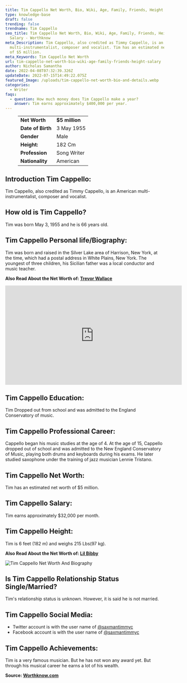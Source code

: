 ```yaml
---
title: Tim Cappello Net Worth, Bio, Wiki, Age, Family, Friends, Height & Salary
type: knowledge-base
draft: false
trending: false
trendname: Tim Cappello
seo_title: Tim Cappello Net Worth, Bio, Wiki, Age, Family, Friends, Height &
  Salary - Worthknow
meta_Description: Tim Cappello, also credited as Timmy Cappello, is an American
  multi-instrumentalist, composer and vocalist. Tim has an estimated net worth
  of $5 million.
meta_Keywords: Tim Cappello Net Worth
url: tim-cappello-net-worth-bio-wiki-age-family-friends-height-salary
author: Nicholas Samantha
date: 2022-04-08T07:32:39.326Z
updateDate: 2022-07-15T14:49:22.075Z
featured_Image: /uploads/tim-cappello-net-worth-bio-and-details.webp
categories:
  - Writer
faqs:
  - question: How much money does Tim Cappello make a year?
    answer: Tim earns approximately $400,000 per year.
---
```

<figure class="wp-block-table is-style-stripes">
  <table>
    <tbody>
      <tr>
        <td>
          <strong>Net Worth</strong>
        </td>
        <td>
          <strong>$5 million</strong>
        </td>
      </tr>
      <tr>
        <td>
          <strong>Date of Birth</strong>
        </td>
        <td>3 May 1955</td>
      </tr>
      <tr>
        <td>
          <strong>Gender</strong>
        </td>
        <td>Male</td>
      </tr>
      <tr>
        <td>
          <strong>Height:</strong>
        </td>
        <td>182 Cm</td>
      </tr>
      <tr>
        <td>
          <strong>Profession</strong>
        </td>
        <td>Song Writer</td>
      </tr>
      <tr>
        <td>
          <strong>Nationality</strong>
        </td>
        <td>American</td>
      </tr>
    </tbody>
  </table>
</figure>

## **Introduction Tim Cappello:**

Tim Cappello, also credited as Timmy Cappello, is an American multi-instrumentalist, composer and vocalist.

## **How old is Tim Cappello?**

Tim was born May 3, 1955 and he is 66 years old.

## **Tim Cappello Personal life/Biography:**

Tim was born and raised in the Silver Lake area of ​​Harrison, New York, at the time, which had a postal address in White Plains, New York. The youngest of three children, his Sicilian father was a local conductor and music teacher. 

**Also Read About the Net Worth of: <a href="https://worthknow.com/trevor-wallace-net-worth-bio-wiki-age-family-friends-height-salary/" target="_blank" rel="noopener">Trevor Wallace</a>**

<iframe width="560" height="315" src="https://www.youtube.com/embed/sjYAyrnuZsw" title="YouTube video player" frameborder="0" allow="accelerometer; autoplay; clipboard-write; encrypted-media; gyroscope; picture-in-picture" allowfullscreen></iframe>

## **Tim Cappello Education:**

Tim Dropped out from school and was admitted to the England Conservatory of music.

## **Tim Cappello Professional Career:**

Cappello began his music studies at the age of 4. At the age of 15, Cappello dropped out of school and was admitted to the New England Conservatory of Music, playing both drums and keyboards during his exams. He later studied saxophone under the training of jazz musician Lennie Tristano.

## **Tim Cappello Net Worth:**

Tim has an estimated net worth of $5 million.

## **Tim Cappello Salary:**

Tim earns approximately $32,000 per month.

## **Tim Cappello Height:**

Tim is 6 feet (182 m) and weighs 215 Lbs(97 kg).

**Also Read About the Net Worth of: <a href="https://worthknow.com/lil-bibby-net-worth-bio-age-family-friends-height-salary/" target="_blank" rel="noopener">Lil Bibby</a>**

![Tim Cappello Net Worth And Biography](/uploads/tim-cappello-net-worth-.webp)

## **Is Tim Cappello Relationship Status Single/Married?**

Tim's relationship status is unknown. However, it is said he is not married.

## **Tim Cappello Social Media:**

* Twitter account is with the user name of <a href="https://twitter.com/saxmantimmyc" target="_blank" rel="nofollow" rel="noopener">@saxmantimmyc</a>
* Facebook account is with the user name of <a href="https://www.facebook.com/people/Tim-Cappello/100054163102367/" target="_blank" rel="nofollow" rel="noopener">@saxmantimmyc</a>

## **Tim Cappello Achievements:**

Tim is a very famous musician. But he has not won any award yet. But through his musical career he earns a lot of his wealth.

**Source: <a href="https://worthknow.com/" target="_blank" rel="noopener">Worthknow.com</a>**
